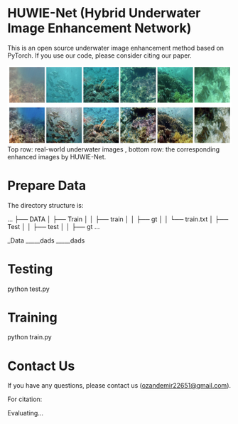 # HUWIE-Net (Hybrid Underwater Image Enhancement Network)

This is an open source underwater image enhancement method based on PyTorch.
If you use our code, please consider citing our paper.

![](./im.png)
Top row: real-world underwater images , bottom row: the corresponding enhanced images by HUWIE-Net.

# Prepare Data

The directory structure is:

 ...
 ├── DATA
 │   ├── Train
 │   │   ├── train
 │   │   ├── gt
 │   │   └── train.txt
 │   ├── Test
 │   │   ├── test
 │   │   ├── gt
 ...

 _Data
 _____dads
 _____dads
 

# Testing

python test.py

# Training

python train.py

# Contact Us

If you have any questions, please contact us (ozandemir22651@gmail.com).

For citation:

Evaluating...

